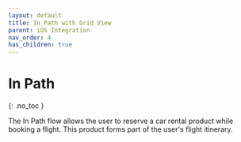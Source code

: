 ```yaml
---
layout: default
title: In Path with Grid View
parent: iOS Integration
nav_order: 4
has_children: true
---
```


# In Path

{: .no_toc }

The In Path flow allows the user to reserve a car rental product while booking a flight. This product forms part of the user's flight itinerary.  


